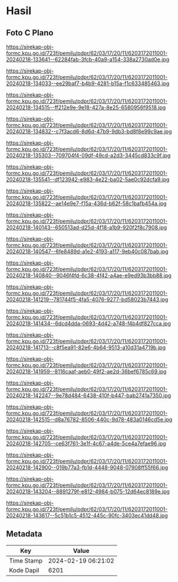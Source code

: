 # Hasil

## Foto C Plano

https://sirekap-obj-formc.kpu.go.id/723f/pemilu/pdpr/62/03/17/20/11/6203172011001-20240218-133641--62284fab-3fcb-40a9-a154-338a2730ad0e.jpg

https://sirekap-obj-formc.kpu.go.id/723f/pemilu/pdpr/62/03/17/20/11/6203172011001-20240218-134033--ee29baf7-b4b9-4281-b15a-f1c633485463.jpg

https://sirekap-obj-formc.kpu.go.id/723f/pemilu/pdpr/62/03/17/20/11/6203172011001-20240218-134515--ff212e9e-9e18-427a-8e25-6580956f9518.jpg

https://sirekap-obj-formc.kpu.go.id/723f/pemilu/pdpr/62/03/17/20/11/6203172011001-20240218-134832--c7f3acd6-8d6d-47b9-9db3-bd8f8e99c9ae.jpg

https://sirekap-obj-formc.kpu.go.id/723f/pemilu/pdpr/62/03/17/20/11/6203172011001-20240218-135303--709704f4-09df-49cd-a2d3-3445cd833c9f.jpg

https://sirekap-obj-formc.kpu.go.id/723f/pemilu/pdpr/62/03/17/20/11/6203172011001-20240218-135541--df123942-e983-4e22-ba02-5ae0c92dcfa9.jpg

https://sirekap-obj-formc.kpu.go.id/723f/pemilu/pdpr/62/03/17/20/11/6203172011001-20240218-135822--ae14e9e7-f15a-436d-b62f-58c1bafb454a.jpg

https://sirekap-obj-formc.kpu.go.id/723f/pemilu/pdpr/62/03/17/20/11/6203172011001-20240218-140143--650513ad-d25d-4f18-a1b9-920f2f8c7908.jpg

https://sirekap-obj-formc.kpu.go.id/723f/pemilu/pdpr/62/03/17/20/11/6203172011001-20240218-140547--6fe8489d-a1e2-4193-a117-9eb40c087bab.jpg

https://sirekap-obj-formc.kpu.go.id/723f/pemilu/pdpr/62/03/17/20/11/6203172011001-20240218-140840--9046f4fd-6c38-4f42-a4ae-e9ed93b3bb88.jpg

https://sirekap-obj-formc.kpu.go.id/723f/pemilu/pdpr/62/03/17/20/11/6203172011001-20240218-141219--781744f5-4fa5-4076-9277-bd58023b7443.jpg

https://sirekap-obj-formc.kpu.go.id/723f/pemilu/pdpr/62/03/17/20/11/6203172011001-20240218-141434--6dcd4dda-0693-4d42-a748-f4b4df827cca.jpg

https://sirekap-obj-formc.kpu.go.id/723f/pemilu/pdpr/62/03/17/20/11/6203172011001-20240218-141713--c8f5ea91-82e6-4b64-9513-a10d31a4719b.jpg

https://sirekap-obj-formc.kpu.go.id/723f/pemilu/pdpr/62/03/17/20/11/6203172011001-20240218-141959--8116caaf-aeb0-49f2-ae2d-36bef6785c69.jpg

https://sirekap-obj-formc.kpu.go.id/723f/pemilu/pdpr/62/03/17/20/11/6203172011001-20240218-142247--9e78d484-6438-410f-b447-bab2741a7350.jpg

https://sirekap-obj-formc.kpu.go.id/723f/pemilu/pdpr/62/03/17/20/11/6203172011001-20240218-142515--d8a76782-8506-440c-9d78-483a0146cd5e.jpg

https://sirekap-obj-formc.kpu.go.id/723f/pemilu/pdpr/62/03/17/20/11/6203172011001-20240218-142705--ce63f761-3e1f-4c67-a4de-5ce4a7efae96.jpg

https://sirekap-obj-formc.kpu.go.id/723f/pemilu/pdpr/62/03/17/20/11/6203172011001-20240218-142900--019b77a3-fb1d-4448-9048-07908ff55f66.jpg

https://sirekap-obj-formc.kpu.go.id/723f/pemilu/pdpr/62/03/17/20/11/6203172011001-20240218-143204--8891279f-e812-4984-b075-12d64ec8189e.jpg

https://sirekap-obj-formc.kpu.go.id/723f/pemilu/pdpr/62/03/17/20/11/6203172011001-20240218-143617--5c51b1c5-4512-445c-90fc-3403ec41dd48.jpg


## Metadata

| Key        | Value               |
| ---------- | ------------------- |
| Time Stamp | 2024-02-19 06:21:02 |
| Kode Dapil | 6201                |




